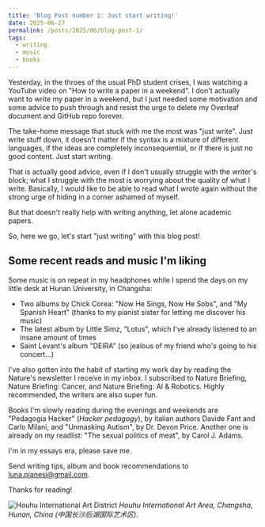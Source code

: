 ```yaml
---
title: 'Blog Post number 1: Just start writing!'
date: 2025-06-27
permalink: /posts/2025/06/blog-post-1/
tags:
  - writing
  - music
  - books
---
```


Yesterday, in the throes of the usual PhD student crises, I was watching a YouTube video on "How to write a paper in a weekend". I don't actually want to write my paper in a weekend, but I just needed some motivation and some advice to push through and resist the urge to delete my Overleaf document and GitHub repo forever. 

The take-home message that stuck with me the most was "just write". Just write stuff down, it doesn't matter if the syntax is a mixture of different languages, if the ideas are completely inconsequential, or if there is just no good content. Just start writing.

That is actually good advice, even if I don't usually struggle with the writer's block; what I struggle with the most is worrying about the quality of what I write. Basically, I would like to be able to read what I wrote again without the strong urge of hiding in a corner ashamed of myself.

But that doesn't really help with writing anything, let alone academic papers. 

So, here we go, let's start "just writing" with this blog post!


Some recent reads and music I'm liking
------

Some music is on repeat in my headphones while I spend the days on my little desk at Hunan University, in Changsha: 
- Two albums by Chick Corea: "Now He Sings, Now He Sobs", and "My Spanish Heart" (thanks to my pianist sister for letting me discover his music)
- The latest album by Little Simz, "Lotus", which I've already listened to an insane amount of times 
- Saint Levant's album "DEIRA" (so jealous of my friend who's going to his concert...)

I've also gotten into the habit of starting my work day by reading the Nature's newsletter I receive in my inbox. I subscribed to Nature Briefing, Nature Briefing: Cancer, and Nature Briefing: AI & Robotics. Highly recommended, the writers are also super fun.

Books I'm slowly reading during the evenings and weekends are "Pedagogia Hacker" (*Hacker pedagogy*), by italian authors Davide Fant and Carlo Milani, and "Unmasking Autism", by Dr. Devon Price. Another one is already on my readlist: "The sexual politics of meat", by Carol J. Adams.

I'm in my essays era, please save me.

Send writing tips, album and book recommendations to [luna.pianesi@gmail.com](mailto:luna.pianesi@gmail.com).

Thanks for reading!

![Houhu International Art District](lpianesi/images/houhu2.jpeg)
*Houhu International Art Area, Changsha, Hunan, China (中国长沙后湖国际艺术区).*